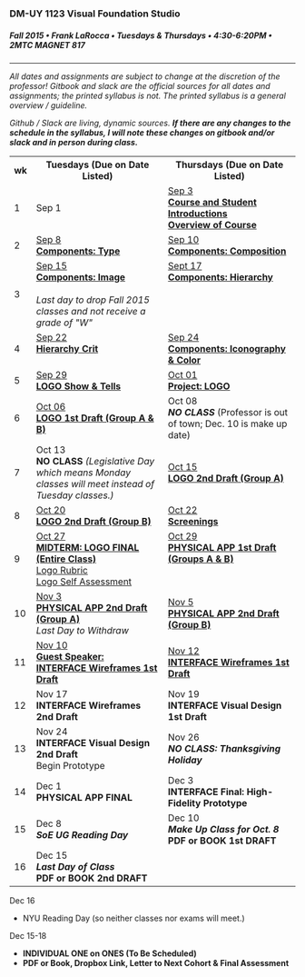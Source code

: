 ### DM-UY 1123 Visual Foundation Studio
##### Fall 2015 • Frank LaRocca • Tuesdays & Thursdays • 4:30-6:20PM • 2MTC MAGNET 817 

---

*All dates and assignments are subject to change at the discretion of the professor! Gitbook and slack are the official sources for all dates and assignments; the printed syllabus is not. The printed syllabus is a general overview / guideline.* 

*Github / Slack are living, dynamic sources. **If there are any changes to the schedule in the syllabus, I will note these changes on gitbook and/or slack and in person during class.***
<table>
    <tr>
        <th width="4%">wk</th>
        <th width="48%">Tuesdays (Due on Date Listed)</th>
        <th width="48%">Thursdays (Due on Date Listed)</th>
    </tr>
    <tr>
        <td>1</td>
        <td>Sep 1<br></td>
        <td><a href="weekly_detail/dm1123_weekly_detail_wk1_sep3.md">Sep 3<br><strong>Course and Student Introductions<br>Overview of Course</strong></a></td>
    </tr>
    <tr>
        <td>2</td>
        <td><a href="weekly_detail/dm1123_weekly_detail_wk2_sep8.md">Sep 8<br><strong>Components: Type</strong></a></td>
        <td><a href="weekly_detail/dm1123_weekly_detail_wk2_sep8.md">Sep 10<br><strong>Components: Composition</strong></a></td>
    </tr>
    <tr>
        <td>3</td>
        <td valign="top"><a href="weekly_detail/wk3_detail.md">Sep 15<br><strong>Components: Image</strong></a><br><br><i>Last day to drop Fall 2015 classes and not receive a grade of "W"</i></td>
        <td valign="top"><a href="weekly_detail/wk3_detail.md">Sept 17<br><strong>Components: Hierarchy</strong></a></td>
    </tr>
    <tr>
        <td>4</td>
        <td valign="top"><a href="weekly_detail/wk4_detail.md">Sep 22<br><strong>Hierarchy Crit</strong></a></td>
        <td valign="top"><a href="weekly_detail/wk4_detail.md">Sep 24<br><strong>Components: Iconography & Color</strong></a></td>
    </tr>
    <tr>
        <td>5</td>
        <td><a href="weekly_detail/wk5_detail.md">Sep 29<br><strong>LOGO Show & Tells</strong></a></td>
        <td><a href="weekly_detail/wk5_detail.md">Oct 01<br><strong>Project: LOGO</strong></a></td>
    </tr>
    <tr>
        <td>6</td>
        <td><a href="weekly_detail/wk6_detail.md">Oct 06<br><strong>LOGO 1st Draft (Group A & B)</strong></a></td>
        <td>Oct 08<br><strong><i>NO CLASS</i></strong> (Professor is out of town; Dec. 10 is make up date)</i></td>
    </tr>
    <tr>
        <td>7</td>
        <td>Oct 13<br><strong>NO CLASS</strong> <i>(Legislative Day which means Monday classes will meet instead of Tuesday classes.)</i></td>
        <td><a href="weekly_detail/wk7_detail.md">Oct 15<br><strong>LOGO 2nd Draft (Group A)</strong></a></td>
    </tr>
    <tr>
        <td>8</td>
        <td><a href="weekly_detail/wk8_detail.md">Oct 20<br><strong>LOGO 2nd Draft (Group B)</strong></a></td>
        <td><a href="weekly_detail/wk8_detail.md">Oct 22<br><strong>Screenings</strong></a></td>
    </tr>
    <tr>
        <td>9</td>
        <td valign="top"><a href="weekly_detail/wk9_detail.md">Oct 27<br><strong>MIDTERM: LOGO FINAL (Entire Class)</strong><br>Logo Rubric<br>Logo Self Assessment</a></td>
        <td valign="top"><a href="weekly_detail/wk9_detail.md">Oct 29<br><strong>PHYSICAL APP 1st Draft (Groups A & B)</strong></a></td>
    </tr>
    <tr>
        <td>10</td>
        <td><a href="weekly_detail/wk10_detail.md">Nov 3<br><strong>PHYSICAL APP 2nd Draft (Group A)</strong></a><br><i>Last Day to Withdraw</i></td>
        <td><a href="weekly_detail/wk10_detail.md">Nov 5<br><strong>PHYSICAL APP 2nd Draft (Group B)</a></strong></a></td>
    </tr>
    <tr>
        <td>11</td>
        <td><a href="weekly_detail/wk11_detail.md">Nov 10<br><strong>Guest Speaker: <br>INTERFACE Wireframes 1st Draft</strong></a></td>
        <td><a href="weekly_detail/wk11_detail.md">Nov 12<br><strong>INTERFACE Wireframes 1st Draft</strong></strong></a></td>
    </tr>
    <tr>
        <td>12</td>
        <td>Nov 17<br><strong>INTERFACE Wireframes 2nd Draft</strong></td>
        <td>Nov 19<br><strong>INTERFACE Visual Design 1st Draft</strong></td>
    </tr>
    <tr>
        <td>13</td>
        <td>Nov 24<br><strong>INTERFACE Visual Design 2nd Draft</strong><br>Begin Prototype</td>
        <td>Nov 26<br><strong><i>NO CLASS: Thanksgiving Holiday</i></strong></td>
    </tr>
    <tr>
        <td>14</td>
        <td>Dec 1<br><strong>PHYSICAL APP FINAL</strong></td>
        <td>Dec 3<br><strong>INTERFACE Final: High-Fidelity Prototype </strong></td>
    </tr>
    <tr>
        <td>15</td>
        <td>Dec 8<br><strong><i>SoE UG Reading Day</i></strong></td>
        <td>Dec 10<br><strong><i>Make Up Class for Oct. 8</i><br>PDF or BOOK 1st DRAFT</strong></td>
    </tr>
    <tr>
        <td>16</td>
        <td>Dec 15<br><strong><em>Last Day of Class</em><br>PDF or BOOK 2nd DRAFT</strong></td>
        <td></td>
    </tr>
</table>

Dec 16
* NYU Reading Day (so neither classes nor exams will meet.)

Dec 15-18<br>
* **INDIVIDUAL ONE on ONES (To Be Scheduled)**
* **PDF or Book, Dropbox Link, Letter to Next Cohort & Final Assessment**